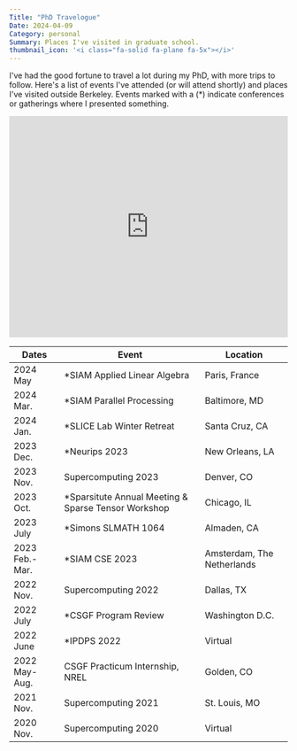 ```yaml
---
Title: "PhD Travelogue"
Date: 2024-04-09 
Category: personal 
Summary: Places I've visited in graduate school. 
thumbnail_icon: '<i class="fa-solid fa-plane fa-5x"></i>'
---
```

I've had the good fortune to travel a lot during my PhD, with more trips to follow. 
Here's a list of events I've attended (or will attend shortly) and places I've visited 
outside Berkeley. Events marked with a (*) indicate conferences or gatherings 
where I presented something.

<div style="width: 100%; overflow: hidden; height: 400px; margin-bottom: 1rem">
  <iframe 
     src="https://www.google.com/maps/d/u/1/embed?mid=1Y6KOiGxTrFNNeL1DOkCSUfuSPrwCtBA&ehbc=2E312F&noprof=1" 
     width="100%"
     height="800"
     frameborder="0"
     style="border:0; margin-top: -200px;"
     >
  </iframe>
</div>


| Dates         | Event                            | Location      |   
|---------------|----------------------------------|---------------|
| 2024 May      | *SIAM Applied Linear Algebra     | Paris, France |
| 2024 Mar.     | *SIAM Parallel Processing        | Baltimore, MD |
| 2024 Jan.     | *SLICE Lab Winter Retreat        | Santa Cruz, CA|
| 2023 Dec.     | *Neurips 2023                    | New Orleans, LA |
| 2023 Nov.     | Supercomputing 2023              | Denver, CO    |
| 2023 Oct.     | *Sparsitute Annual Meeting & Sparse Tensor Workshop | Chicago, IL   |
| 2023 July     | *Simons SLMATH 1064              | Almaden, CA   |
| 2023 Feb.-Mar.| *SIAM CSE 2023                   | Amsterdam, The Netherlands |
| 2022 Nov.     | Supercomputing 2022              | Dallas, TX    |
| 2022 July     | *CSGF Program Review             | Washington D.C. |
| 2022 June     | *IPDPS 2022                      | Virtual       |
| 2022 May-Aug. | CSGF Practicum Internship, NREL  | Golden, CO    |
| 2021 Nov.     | Supercomputing 2021              | St. Louis, MO | 
| 2020 Nov.     | Supercomputing 2020              | Virtual       | 